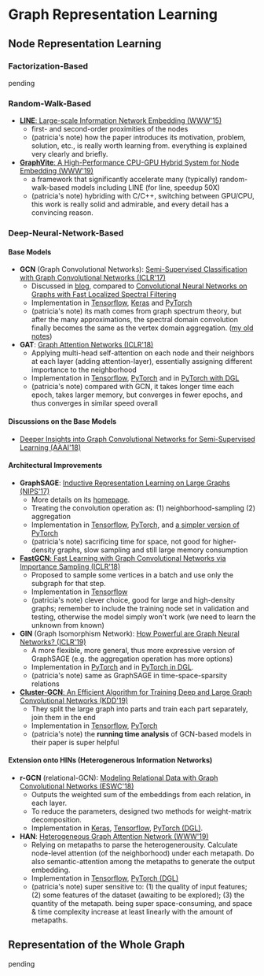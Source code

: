 # Graph Representation Learning

## Node Representation Learning

### Factorization-Based
pending

### Random-Walk-Based
- [**LINE**: Large-scale Information Network Embedding (WWW'15)](https://arxiv.org/abs/1503.03578)
    * first- and second-order proximities of the nodes
    * (patricia's note) how the paper introduces its motivation, problem, solution, etc., is really worth learning from. everything is explained very clearly and briefly.
- [**GraphVite**: A High-Performance CPU-GPU Hybrid System for Node Embedding (WWW'19)](https://arxiv.org/abs/1903.00757)
    * a framework that significantly accelerate many (typically) random-walk-based models including LINE (for line, speedup 50X)
    * (patricia's note) hybriding with C/C++, switching between GPU/CPU, this work is really solid and admirable, and every detail has a convincing reason.

### Deep-Neural-Network-Based

#### Base Models
- **GCN** (Graph Convolutional Networks): [Semi-Supervised Classification with Graph Convolutional Networks (ICLR'17)](https://arxiv.org/abs/1609.02907)
    * Discussed in [blog](https://tkipf.github.io/graph-convolutional-networks/), compared to [Convolutional Neural Networks on Graphs with Fast Localized Spectral Filtering](https://arxiv.org/abs/1606.09375)
    * Implementation in [Tensorflow](https://github.com/tkipf/gcn), [Keras](https://github.com/tkipf/keras-gcn) and [PyTorch](https://github.com/tkipf/pygcn)
    * (patricia's note) its math comes from graph spectrum theory, but after the many approximations, the spectral domain convolution finally becomes the same as the vertex domain aggregation. ([my old notes](http://web.cs.ucla.edu/~patricia.xiao/files/Reading_Group_20181204.pdf))
- **GAT**: [Graph Attention Networks (ICLR'18)](https://arxiv.org/abs/1710.10903)
    * Applying multi-head self-attention on each node and their neighbors at each layer (adding attention-layer), essentially assigning different importance to the neighborhood
    * Implementation in [Tensorflow](https://github.com/PetarV-/GAT), [PyTorch](https://github.com/PatriciaXiao/pyGAT) and in [PyTorch with DGL](https://github.com/dmlc/dgl/tree/master/examples/pytorch/gat)
    * (patricia's note) compared with GCN, it takes longer time each epoch, takes larger memory, but converges in fewer epochs, and thus converges in similar speed overall

#### Discussions on the Base Models
- [Deeper Insights into Graph Convolutional Networks for Semi-Supervised Learning (AAAI'18)](https://arxiv.org/pdf/1801.07606.pdf)

#### Architectural Improvements
- **GraphSAGE**: [Inductive Representation Learning on Large Graphs (NIPS'17)](https://arxiv.org/abs/1706.02216)
    * More details on its [homepage](http://snap.stanford.edu/graphsage/).
    * Treating the convolution operation as: (1) neighborhood-sampling (2) aggregation
    * Implementation in [Tensorflow](https://github.com/williamleif/GraphSAGE), [PyTorch](https://github.com/bkj/pytorch-graphsage), and [a simpler version of PyTorch](https://github.com/williamleif/graphsage-simple)
    * (patricia's note) sacrificing time for space, not good for higher-density graphs, slow sampling and still large memory consumption
- [**FastGCN**: Fast Learning with Graph Convolutional Networks via Importance Sampling (ICLR'18)](https://arxiv.org/abs/1801.10247)
    * Proposed to sample some vertices in a batch and use only the subgraph for that step.
    * Implementation in [Tensorflow](https://github.com/matenure/FastGCN)
    * (patricia's note) clever choice, good for large and high-density graphs; remember to include the training node set in validation and testing, otherwise the model simply won't work (we need to learn the unknown from known)
- **GIN** (Graph Isomorphism Network): [How Powerful are Graph Neural Networks? (ICLR'19)](https://arxiv.org/abs/1810.00826)
    * A more flexible, more general, thus more expressive version of GraphSAGE (e.g. the aggregation operation has more options)
    * Implementation in [PyTorch](https://github.com/weihua916/powerful-gnns) and in [PyTorch in DGL](https://github.com/dmlc/dgl/tree/master/examples/pytorch/gin).
    * (patricia's note) same as GraphSAGE in time-space-sparsity relations
- [**Cluster-GCN**: An Efficient Algorithm for Training Deep and Large Graph Convolutional Networks (KDD'19)](https://arxiv.org/pdf/1905.07953.pdf)
    * They split the large graph into parts and train each part separately, join them in the end
    * Implementation in [Tensorflow](https://github.com/google-research/google-research/tree/master/cluster_gcn), [PyTorch](https://github.com/benedekrozemberczki/ClusterGCN)
    * (patricia's note) the **running time analysis** of GCN-based models in their paper is super helpful

#### Extension onto HINs (Heterogenerous Information Networks)
- **r-GCN** (relational-GCN): [Modeling Relational Data with Graph Convolutional Networks (ESWC'18)](https://arxiv.org/abs/1703.06103)
    * Outputs the weighted sum of the embeddings from each relation, in each layer.
    * To reduce the parameters, designed two methods for weight-matrix decomposition.
    * Implementation in [Keras](https://github.com/tkipf/relational-gcn), [Tensorflow](https://github.com/MichSchli/RelationPrediction), [PyTorch (DGL)](https://github.com/dmlc/dgl/tree/master/examples/pytorch/rgcn).
- **HAN**: [Heterogeneous Graph Attention Network (WWW'19)](https://arxiv.org/abs/1903.07293)
    * Relying on metapaths to parse the heterogenerousity. Calculate node-level attention (of the neighborhood) under each metapath. Do also semantic-attention among the metapaths to generate the output embedding.
    * Implementation in [Tensorflow](https://github.com/Jhy1993/HAN), [PyTorch (DGL)](https://github.com/dmlc/dgl/tree/master/examples/pytorch/han)
    * (patricia's note) super sensitive to: (1) the quality of input features; (2) some features of the dataset (awaiting to be explored); (3) the quantity of the metapath. being super space-consuming, and space & time complexity increase at least linearly with the amount of metapaths.


## Representation of the Whole Graph
pending